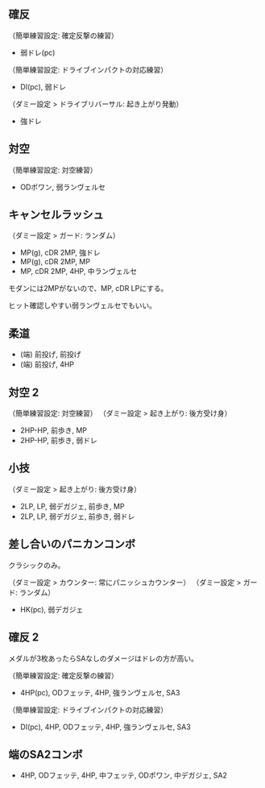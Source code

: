 ## 確反

（簡単練習設定: 確定反撃の練習）

- 弱ドレ(pc)

（簡単練習設定: ドライブインパクトの対応練習）

- DI(pc), 弱ドレ

（ダミー設定 > ドライブリバーサル: 起き上がり発動）

- 強ドレ

## 対空

（簡単練習設定: 対空練習）

- ODポワン, 弱ランヴェルセ

## キャンセルラッシュ

（ダミー設定 > ガード: ランダム）

- MP(g), cDR 2MP, 強ドレ
- MP(g), cDR 2MP, MP
- MP, cDR 2MP, 4HP, 中ランヴェルセ

モダンには2MPがないので、MP, cDR LPにする。

ヒット確認しやすい弱ランヴェルセでもいい。

## 柔道

- (端) 前投げ, 前投げ
- (端) 前投げ, 4HP

## 対空 2

（簡単練習設定: 対空練習）
（ダミー設定 > 起き上がり: 後方受け身）

- 2HP-HP, 前歩き, MP
- 2HP-HP, 前歩き, 弱ドレ

## 小技

（ダミー設定 > 起き上がり: 後方受け身）

- 2LP, LP, 弱デガジェ, 前歩き, MP
- 2LP, LP, 弱デガジェ, 前歩き, 弱ドレ

## 差し合いのパニカンコンボ

クラシックのみ。

（ダミー設定 > カウンター: 常にパニッシュカウンター）
（ダミー設定 > ガード: ランダム）

- HK(pc), 弱デガジェ

## 確反 2

メダルが3枚あったらSAなしのダメージはドレの方が高い。

（簡単練習設定: 確定反撃の練習）

- 4HP(pc), ODフェッテ, 4HP, 強ランヴェルセ, SA3

（簡単練習設定: ドライブインパクトの対応練習）

- DI(pc), 4HP, ODフェッテ, 4HP, 強ランヴェルセ, SA3

## 端のSA2コンボ

- 4HP, ODフェッテ, 4HP, 中フェッテ, ODポワン, 中デガジェ, SA2
